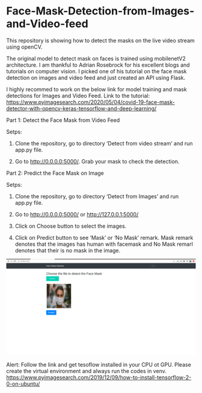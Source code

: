 # Face-Mask-Detection-from-Images-and-Video-feed

This repository is showing how to detect the masks on the live video stream using openCV.

The original model to detect mask on faces is trained using mobilenetV2 architecture. I am thankful to Adrian Rosebrock for his excellent blogs and tutorials on computer vision. I picked one of his tutorial on the face mask detection on images and video feed and just created an API using Flask.


I highly recommed to work on the below link for model training and mask detections for Images and Video Feed.
Link to the tutorial: https://www.pyimagesearch.com/2020/05/04/covid-19-face-mask-detector-with-opencv-keras-tensorflow-and-deep-learning/



Part 1: Detect the Face Mask from Video Feed

Setps:
  1. Clone the repository, go to directory ‘Detect from video stream’ and run app.py file.

  2. Go to http://0.0.0.0:5000/. Grab your mask to check the detection.



Part 2: Predict the Face Mask on Image

Setps:
1. Clone the repository, go to directory ‘Detect from Images’ and run app.py file.

2. Go to http://0.0.0.0:5000/ or http://127.0.0.1:5000/

3. Click on Choose button to select the images.

4. Click on Predict button to see ‘Mask’ or ‘No Mask’ remark. Mask remark denotes that the images has human with facemask and No Mask remarl denotes that their is no mask in the image. 

![](Detect%20from%20Images/face_Mask_Detector_Web_GUI.png)


Alert: Follow the link and get tesoflow installed in your CPU ot GPU. Please create the virtual environment and always run the codes in venv.
https://www.pyimagesearch.com/2019/12/09/how-to-install-tensorflow-2-0-on-ubuntu/

